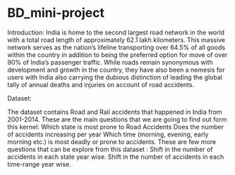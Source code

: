 # BD_mini-project

Introduction:
India is home to the second largest road network in the world with a total road length of approximately 62.1 lakh kilometers. This massive network serves as the nation’s lifeline transporting over 64.5% of all goods within the country in addition to being the preferred option for move of over 90% of India’s passenger traffic. While roads remain synonymous with development and growth in the country, they have also been a nemesis for users with India also carrying the dubious distinction of leading the global tally of annual deaths and injuries on account of road accidents.

Dataset:

The dataset contains Road and Rail accidents that happened in India from 2001-2014.
These are the main questions that we are going to find out form this kernel:
Which state is most prone to Road Accidents
Does the number of accidents increasing per year
Which time (morning, evening, early morning etc.) is most deadly or prone to accidents.
These are few more questions that can be explore from this dataset :
Shift in the number of accidents in each state year wise.
Shift in the number of accidents in each time-range year wise.

